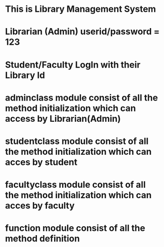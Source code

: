 # This is Library Management System 
# Librarian (Admin) userid/password = 123
# Student/Faculty LogIn with their Library Id
# adminclass module consist of all the method initialization which can access by Librarian(Admin)
# studentclass module consist of all the method initialization which can acces by student
# facultyclass module consist of all the method initialization which can acces by faculty
# function module consist of all the method definition
                         
